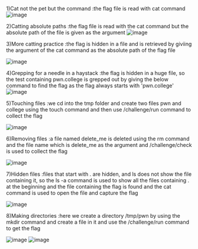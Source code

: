 1)Cat not the pet but the command
:the flag file is read with cat command
![image](https://github.com/user-attachments/assets/7c3f4177-bf09-451e-a70d-70be1ada8e7b)

2)Catting absolute paths
:the flag file is read with the cat command but the absolute path of the file is given as the argument
![image](https://github.com/user-attachments/assets/72684e33-f1fb-426b-8e1f-be74e925a221)

3)More catting practice
:the flag is hidden in a file and is retrieved by giviing the argument of the cat command as the absolute path of the flag file

![image](https://github.com/user-attachments/assets/3f8dcd03-3d39-45d1-bded-9d8bbfb6c2aa)

4)Grepping for a needle in a haystack
:the flag is hidden in a huge file, so the test containing pwn.college is grepped out by giving the below command to find the flag as the flag always starts with 'pwn.college'
![image](https://github.com/user-attachments/assets/bc6132d5-6eb6-4cb1-822a-7da66dfb7fda)

5)Touching files
:we cd into the tmp folder and create two files pwn and college using the touch command and then use /challenge/run command to collect the flag

![image](https://github.com/user-attachments/assets/63f110a5-a7bb-49fe-a9e1-bdf0873e0bee)

6)Removing files
:a file named delete_me is deleted using the rm command and the file name which is delete_me as the argument and /challenge/check is used to collect the flag

![image](https://github.com/user-attachments/assets/30f45aa4-91c2-4d2f-b5c0-7875f12c776b)

7)Hidden files
:files that start with . are hidden, and ls does not show the file containing it, so the ls -a command is used to show all the files containing . at the beginning and the file containing the flag is found and the cat command is used to open the file and capture the flag

![image](https://github.com/user-attachments/assets/a33e3338-409e-4cc9-9cbe-6653de37a3fb)

8)Making directories
:here we create a directory /tmp/pwn by using the mkdir command and create a file in it and use the /challenge/run command to get the flag

![image](https://github.com/user-attachments/assets/7c565432-a97e-4b9b-bd81-f7525eddbe2c)
![image](https://github.com/user-attachments/assets/f2b23ebd-2f5c-4ecc-bd18-025dc365826b)









